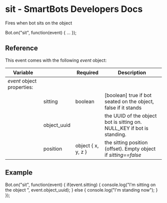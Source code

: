 # sit - SmartBots Developers Docs

Fires when bot sits on the object

Bot.on("sit", function(event) { ... });

## Reference

This event comes with the following _event_ object:

| Variable |     | Required | Description |
| --- | --- | --- | --- |
| _event_ object properties: |     |     |     |
|     | sitting | boolean | \[boolean\] true if bot seated on the object, false if it stands |
|     | object\_uuid |     | the UUID of the object bot is sitting on. NULL\_KEY if bot is standing. |
|     | position | object { x, y, z } | the sitting position (offset). Empty object if _sitting==false_ |

## Example

Bot.on("sit", function(event) {
	if(event.sitting) {
		console.log("I'm sitting on the object ", event.object\_uuid);
	} else {
		console.log("I'm standing now");
	}
});
